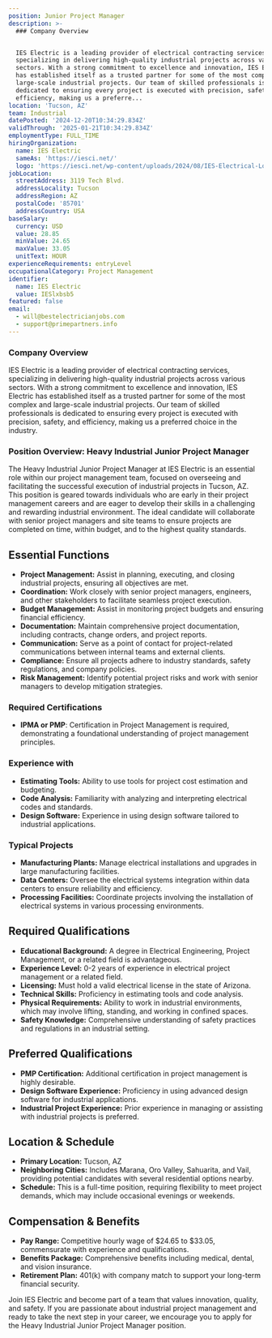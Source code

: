 ```yaml
---
position: Junior Project Manager
description: >-
  ### Company Overview


  IES Electric is a leading provider of electrical contracting services,
  specializing in delivering high-quality industrial projects across various
  sectors. With a strong commitment to excellence and innovation, IES Electric
  has established itself as a trusted partner for some of the most complex and
  large-scale industrial projects. Our team of skilled professionals is
  dedicated to ensuring every project is executed with precision, safety, and
  efficiency, making us a preferre...
location: 'Tucson, AZ'
team: Industrial
datePosted: '2024-12-20T10:34:29.834Z'
validThrough: '2025-01-21T10:34:29.834Z'
employmentType: FULL_TIME
hiringOrganization:
  name: IES Electric
  sameAs: 'https://iesci.net/'
  logo: 'https://iesci.net/wp-content/uploads/2024/08/IES-Electrical-Logo-color.png'
jobLocation:
  streetAddress: 3119 Tech Blvd.
  addressLocality: Tucson
  addressRegion: AZ
  postalCode: '85701'
  addressCountry: USA
baseSalary:
  currency: USD
  value: 28.85
  minValue: 24.65
  maxValue: 33.05
  unitText: HOUR
experienceRequirements: entryLevel
occupationalCategory: Project Management
identifier:
  name: IES Electric
  value: IESlxbsb5
featured: false
email:
  - will@bestelectricianjobs.com
  - support@primepartners.info
---
```




### Company Overview

IES Electric is a leading provider of electrical contracting services, specializing in delivering high-quality industrial projects across various sectors. With a strong commitment to excellence and innovation, IES Electric has established itself as a trusted partner for some of the most complex and large-scale industrial projects. Our team of skilled professionals is dedicated to ensuring every project is executed with precision, safety, and efficiency, making us a preferred choice in the industry.

### Position Overview: Heavy Industrial Junior Project Manager

The Heavy Industrial Junior Project Manager at IES Electric is an essential role within our project management team, focused on overseeing and facilitating the successful execution of industrial projects in Tucson, AZ. This position is geared towards individuals who are early in their project management careers and are eager to develop their skills in a challenging and rewarding industrial environment. The ideal candidate will collaborate with senior project managers and site teams to ensure projects are completed on time, within budget, and to the highest quality standards.

## Essential Functions

- **Project Management:** Assist in planning, executing, and closing industrial projects, ensuring all objectives are met.
- **Coordination:** Work closely with senior project managers, engineers, and other stakeholders to facilitate seamless project execution.
- **Budget Management:** Assist in monitoring project budgets and ensuring financial efficiency.
- **Documentation:** Maintain comprehensive project documentation, including contracts, change orders, and project reports.
- **Communication:** Serve as a point of contact for project-related communications between internal teams and external clients.
- **Compliance:** Ensure all projects adhere to industry standards, safety regulations, and company policies.
- **Risk Management:** Identify potential project risks and work with senior managers to develop mitigation strategies.

### Required Certifications

- **IPMA or PMP**: Certification in Project Management is required, demonstrating a foundational understanding of project management principles.

### Experience with

- **Estimating Tools:** Ability to use tools for project cost estimation and budgeting.
- **Code Analysis:** Familiarity with analyzing and interpreting electrical codes and standards.
- **Design Software:** Experience in using design software tailored to industrial applications.

### Typical Projects

- **Manufacturing Plants:** Manage electrical installations and upgrades in large manufacturing facilities.
- **Data Centers:** Oversee the electrical systems integration within data centers to ensure reliability and efficiency.
- **Processing Facilities:** Coordinate projects involving the installation of electrical systems in various processing environments.

## Required Qualifications

- **Educational Background:** A degree in Electrical Engineering, Project Management, or a related field is advantageous.
- **Experience Level:** 0-2 years of experience in electrical project management or a related field.
- **Licensing:** Must hold a valid electrical license in the state of Arizona.
- **Technical Skills:** Proficiency in estimating tools and code analysis.
- **Physical Requirements:** Ability to work in industrial environments, which may involve lifting, standing, and working in confined spaces.
- **Safety Knowledge:** Comprehensive understanding of safety practices and regulations in an industrial setting.

## Preferred Qualifications

- **PMP Certification:** Additional certification in project management is highly desirable.
- **Design Software Experience:** Proficiency in using advanced design software for industrial applications.
- **Industrial Project Experience:** Prior experience in managing or assisting with industrial projects is preferred.

## Location & Schedule

- **Primary Location:** Tucson, AZ
- **Neighboring Cities:** Includes Marana, Oro Valley, Sahuarita, and Vail, providing potential candidates with several residential options nearby.
- **Schedule:** This is a full-time position, requiring flexibility to meet project demands, which may include occasional evenings or weekends.

## Compensation & Benefits

- **Pay Range:** Competitive hourly wage of $24.65 to $33.05, commensurate with experience and qualifications.
- **Benefits Package:** Comprehensive benefits including medical, dental, and vision insurance.
- **Retirement Plan:** 401(k) with company match to support your long-term financial security.

Join IES Electric and become part of a team that values innovation, quality, and safety. If you are passionate about industrial project management and ready to take the next step in your career, we encourage you to apply for the Heavy Industrial Junior Project Manager position.
